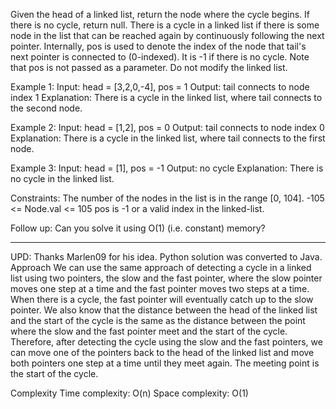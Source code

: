 Given the head of a linked list, return the node where the cycle begins. If there is no cycle, return null.
There is a cycle in a linked list if there is some node in the list that can be reached again by continuously following the next pointer. 
Internally, pos is used to denote the index of the node that tail's next pointer is connected to (0-indexed). It is -1 if there is no cycle. 
Note that pos is not passed as a parameter.
Do not modify the linked list.

Example 1:
Input: head = [3,2,0,-4], pos = 1
Output: tail connects to node index 1
Explanation: There is a cycle in the linked list, where tail connects to the second node.

Example 2:
Input: head = [1,2], pos = 0
Output: tail connects to node index 0
Explanation: There is a cycle in the linked list, where tail connects to the first node.

Example 3:
Input: head = [1], pos = -1
Output: no cycle
Explanation: There is no cycle in the linked list.

Constraints:
The number of the nodes in the list is in the range [0, 104].
-105 <= Node.val <= 105
pos is -1 or a valid index in the linked-list.


Follow up: Can you solve it using O(1) (i.e. constant) memory?

------------------------------------------------------

UPD: Thanks Marlen09 for his idea. Python solution was converted to Java.
Approach
We can use the same approach of detecting a cycle in a linked list using two pointers, the slow and the fast pointer, 
where the slow pointer moves one step at a time and the fast pointer moves two steps at a time. When there is a cycle, 
the fast pointer will eventually catch up to the slow pointer. We also know that the distance between the head of the linked list 
and the start of the cycle is the same as the distance between the point where the slow and the fast pointer meet and the start of the cycle. 
Therefore, after detecting the cycle using the slow and the fast pointers, we can move one of the pointers back to the head of the linked list 
and move both pointers one step at a time until they meet again. The meeting point is the start of the cycle.

Complexity
Time complexity:
O(n)
Space complexity:
O(1)